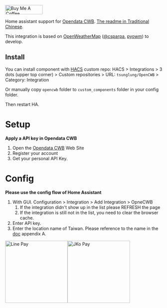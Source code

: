 <a href="https://www.buymeacoffee.com/tsunglung" target="_blank"><img src="https://cdn.buymeacoffee.com/buttons/default-orange.png" alt="Buy Me A Coffee" height="30" width="120"></a>

Home assistant support for [Opendata CWB](https://opendata.cwb.gov.tw/index). [The readme in Traditional Chinese](https://github.com/tsunglung/OpenCWB/blob/master/README_zh-tw.md).


This integration is based on [OpenWeatherMap](https://openweathermap.org) ([@csparpa](https://pypi.org/user/csparpa), [pyowm](https://github.com/csparpa/pyowm)) to develop.

## Install

You can install component with [HACS](https://hacs.xyz/) custom repo: HACS > Integrations > 3 dots (upper top corner) > Custom repositories > URL: `tsunglung/OpenCWB` > Category: Integration

Or manually copy `opencwb` folder to `custom_components` folder in your config folder.

Then restart HA.

# Setup

**Apply a API key in Opendata CWB**
1. Open the [Opendata CWB](https://opendata.cwb.gov.tw/devManual/insrtuction) Web Site
2. Register your account
3. Get your personal API Key.

# Config

**Please use the config flow of Home Assistant**


1. With GUI. Configuration > Integration > Add Integration > OpneCWB
   1. If the integration didn't show up in the list please REFRESH the page
   2. If the integration is still not in the list, you need to clear the browser cache.
2. Enter API key.
3. Enter the location name of Taiwan. Please reference to the name in the [doc](https://opendata.cwb.gov.tw/opendatadoc/CWB_Opendata_API_V1.2.pdf) appendix A.

<img src="https://github.com/tsunglung/OpenCWB/blob/master/linepay.jpg" alt="Line Pay" height="200" width="200"><img src="https://github.com/tsunglung/OpenCWB/blob/master/jkopay.jpg" alt="JKo Pay" height="200" width="200">

